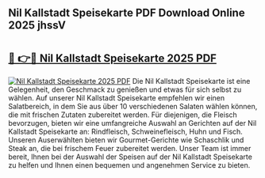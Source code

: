 ## Nil Kallstadt Speisekarte PDF Download Online 2025 jhssV

# <h2><a href="http://gcadoh.nevu.top/?p=Nil+Kallstadt+Speisekarte">🔗 👉🔴 Nil Kallstadt Speisekarte 2025 PDF</a></h2>

[![Nil Kallstadt Speisekarte 2025 PDF](https://i.imgur.com/dBaPXMq.png)](http://gcadoh.nevu.top/?p=Nil+Kallstadt+Speisekarte)
Die Nil Kallstadt Speisekarte ist eine Gelegenheit, den Geschmack zu genießen und etwas für sich selbst zu wählen. Auf unserer Nil Kallstadt Speisekarte empfehlen wir einen Salatbereich, in dem Sie aus über 10 verschiedenen Salaten wählen können, die mit frischen Zutaten zubereitet werden. Für diejenigen, die Fleisch bevorzugen, bieten wir eine umfangreiche Auswahl an Gerichten auf der Nil Kallstadt Speisekarte an: Rindfleisch, Schweinefleisch, Huhn und Fisch. Unseren Auserwählten bieten wir Gourmet-Gerichte wie Schaschlik und Steak an, die bei frischem Feuer zubereitet werden. Unser Team ist immer bereit, Ihnen bei der Auswahl der Speisen auf der Nil Kallstadt Speisekarte zu helfen und Ihnen einen bequemen und angenehmen Service zu bieten.
